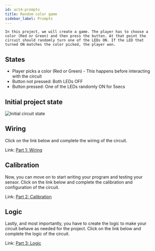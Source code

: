 ```yaml
---
id: act4-prompts
title: Random color game
sidebar_label: Prompts 
---
```


```text
In this project, we will create a game. The player has to choose a
color (Red or Green) and then press the button. At that point the 
circuit should randomly turn one of the LEDs ON. If the LED that 
turned ON matches the color picked, the player won.  
```

## States
- Player picks a color (Red or Green) - This happens before interacting with the circuit
- Button not pressed: Both LEDs OFF
- Button pressed: One of the LEDs randomly ON for 5secs

## Initial project state
![Initial circuit state](assets/img/initial-states/act-4.png)

## Wiring
Click on the link below and complete the wiring of the circuit.

Link: <a href="https://www.tinkercad.com/things/6MIQZdhjujW" target="_blank">Part 1: Wiring</a>

## Calibration
Now, you can move on to start writing your program and testing your sensor.
Click on the link below and complete the calibration and configuration of the circuit.

Link: <a href="https://www.tinkercad.com/things/3UOOAB2sT2g" target="_blank">Part 2: Calibration</a>

## Logic
Lastly, and most importantly, you have to create the logic to make your circuit behave as needed for the project. Click on the link below and complete the logic of the circuit.

Link: <a href="https://www.tinkercad.com/things/1YIOKXXDEW1" target="_blank">Part 3: Logic</a>
